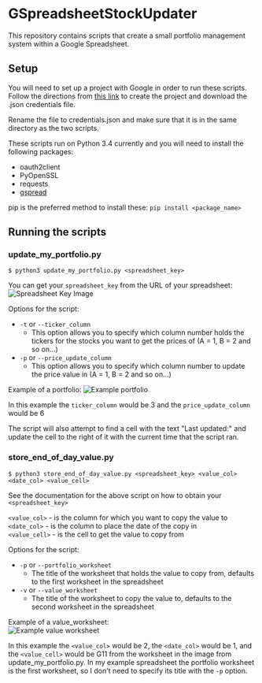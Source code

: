 # GSpreadsheetStockUpdater

This repository contains scripts that create a small portfolio management system within a Google Spreadsheet.

## Setup
You will need to set up a project with Google in order to run these scripts. Follow the directions from [this link](http://gspread.readthedocs.org/en/latest/oauth2.html) to create the project and download the .json credentials file.

Rename the file to credentials.json and make sure that it is in the same directory as the two scripts.

These scripts run on Python 3.4 currently and you will need to install the following packages:
- oauth2client
- PyOpenSSL
- requests
- [gspread](https://github.com/burnash/gspread)

pip is the preferred method to install these: `pip install <package_name>`

## Running the scripts
### update_my_portfolio.py
`$ python3 update_my_portfolio.py <spreadsheet_key>`

You can get your `spreadsheet_key` from the URL of your spreadsheet:
![Spreadsheet Key Image](http://i.imgur.com/v666kdf.png)


Options for the script:
- `-t` or `--ticker_column`  
    - This option allows you to specify which column number holds the tickers for the stocks you want to get the prices of (A = 1, B = 2 and so on...)
- `-p` or `--price_update_column`  
    - This option allows you to specify which column number to update the price value in (A = 1, B = 2 and so on...)

Example of a portfolio:
![Example portfolio](http://i.imgur.com/axmDcE0.png)

In this example the `ticker_column` would be 3 and the `price_update_column` would be 6

The script will also attempt to find a cell with the text "Last updated:" and update the cell to the right of it with the current time that the script ran.


### store_end_of_day_value.py
`$ python3 store_end_of_day_value.py <spreadsheet_key> <value_col> <date_col> <value_cell>`  

See the documentation for the above script on how to obtain your `<spreadsheet_key>`

`<value_col>`  - is the column for which you want to copy the value to  
`<date_col>`   - is the column to place the date of the copy in  
`<value_cell>` - is the cell to get the value to copy from

Options for the script:
- `-p` or `--portfolio_worksheet`  
    - The title of the worksheet that holds the value to copy from, defaults to the first worksheet in the spreadsheet  
- `-v` or `--value_worksheet`  
    - The title of the worksheet to copy the value to, defaults to the second worksheet in the spreadsheet


Example of a value_worksheet:  
![Example value worksheet](http://i.imgur.com/vDa94LD.png)

In this example the `<value_col>` would be 2, the `<date_col>` would be 1, and the `<value_cell>` would be G11 from the worksheet in the image from update_my_portfolio.py. In my example spreadsheet the portfolio worksheet is the first worksheet, so I don't need to specify its title with the `-p` option.
